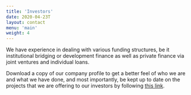 ```yaml
---
title: 'Investors'
date: 2020-04-23T
layout: contact
menu: 'main'
weight: 4
---
```


We have experience in dealing with various funding structures, be it institutional bridging or development finance as well as private finance via joint ventures and individual loans.

Download a copy of our company profile to get a better feel of who we are and what we have done, and most importantly, be kept up to date on the projects that we are offering to our investors by following [this link](https://www.subscribepage.com/redbanksia_profile).
